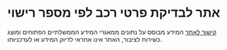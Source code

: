 # אתר לבדיקת פרטי רכב לפי מספר רישוי
[קישור לאתר](https://mmichaelush.github.io/MyOto/)
המידע מבוסס על נתונים ממאגרי המידע הממשלתיים הפתוחים ומוצג כשירות לציבור, האתר אינו אחראי לדיוק המידע או לעדכניותו.
